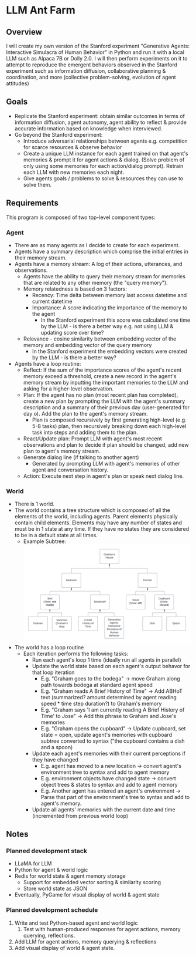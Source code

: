 # LLM Ant Farm
## Overview
I will create my own version of the Stanford experiment "Generative Agents: Interactive Simulacra of Human Behavior" in Python and run it with a local LLM such as Alpaca 7B or Dolly 2.0. I will then perform experiments on it to attempt to reproduce the emergent behaviors observed in the Stanford experiment such as information diffusion, collaborative planning & coordination, and more (collective problem-solving, evolution of agent attitudes)

## Goals
- Replicate the Stanford experiment: obtain similar outcomes in terms of information diffusion, agent autonomy, agent ability to reflect & provide accurate information based on knowledge when interviewed.
- Go beyond the Stanford experiment:
    - Introduce adversarial relationships between agents e.g. competition for scarce resources & observe behavior
    - Create a unique LLM instance for each agent trained on that agent's memories & prompt it for agent actions & dialog. (Solve problem of only using some memories for each action/dialog prompt). Retrain each LLM with new memories each night.
    - Give agents goals / problems to solve & resources they can use to solve them.

## Requirements
This program is composed of two top-level component types:

### Agent
- There are as many agents as I decide to create for each experiment.
- Agents have a summary description which comprise the initial entries in their memory stream.
- Agents have a memory stream: A log of their actions, utterances, and observations.
    - Agents have the ability to query their memory stream for memories that are related to any other memory (the "query memory").
    - Memory relatedness is based on 3 factors:
        - Recency: Time delta between memory last access datetime and current datetime
        - Importance: A score indicating the importance of the memory to the agent
            - In the Stanford experiment this score was calculated one time by the LLM - is there a better way e.g. not using LLM & updating score over time?
	- Relevance - cosine similarity between embedding vector of the memory and embedding vector of the query memory
	    - In the Stanford experiment the embedding vectors were created by the LLM - is there a better way?
- Agents have a loop routine:
    - Reflect: If the sum of the importance scores of the agent's recent memory exceed a threshold, create a new record in the agent's memory stream by inputting the important memories to the LLM and asking for a higher-level observation.
    - Plan: If the agent has no plan (most recent plan has completed), create a new plan by prompting the LLM with the agent's summary description and a summary of their previous day (user-generated for day o). Add the plan to the agent's memory stream.
         - Plan is composed recursively by first generating high-level (e.g. 5-8 tasks) plan, then recursively breaking down each high-level task into steps and adding them to the plan.
    - React/Update plan: Prompt LLM with agent's most recent observations and plan to decide if plan should be changed, add new plan to agent's memory stream.
    - Generate dialog line (if talking to another agent)
        - Generated by prompting LLM with agent's memories of other agent and conversation history.
    - Action: Execute next step in agent's plan or speak next dialog line.


### World
- There is 1 world.
- The world contains a tree structure which is composed of all the elements of the world, including agents. Parent elements physically contain child elements. Elements may have any number of states and must be in 1 state at any time. If they have no states they are considered to be in a default state at all times.
    - Example Subtree: ![world subtree](world-subtree.png)               
- The world has a loop routine
    - Each iteration performs the following tasks:
        - Run each agent's loop 1 time (ideally run all agents in parallel)
        - Update the world state based on each agent's output behavor for that loop iteration
            - E.g. "Graham goes to the bodega" -> move Graham along path towards bodega at standard agent speed
            - E.g. "Graham reads A Brief History of Time" -> Add ABHoT text (summarized? amount determined by agent reading speed * time step duration?) to Graham's memory
            - E.g. "Graham says 'I am currently reading A Brief History of Time' to Jose" -> Add this phrase to Graham and Jose's memories
            - E.g. "Graham opens the cupboard" -> Update cupboard, set state = open, update agent's memories with cupboard subtree converted to syntax ("the cupboard contains a dish and a spoon)
        - Update each agent's memories with their current perceptions if they have changed
            - E.g. agent has moved to a new location -> convert agent's environment tree to syntax and add to agent memory
            - E.g. environment objects have changed state -> convert object trees & states to syntax and add to agent memory
            - E.g. Another agent has entered an agent's environment -> Parse that part of the environment's tree to syntax and add to agent's memory.
        - Update all agents' memories with the current date and time (incremented from previous world loop)
        
## Notes
### Planned development stack
- LLaMA for LLM 
- Python for agent & world logic
- Redis for world state & agent memory storage
    - Support for embedded vector sorting & similarity scoring
    - Store world state as JSON
- Eventually, PyGame for visual display of world & agent state

### Planned development schedule
1. Write and test Python-based agent and world logic
    1. Test with human-produced responses for agent actions, memory querying, reflections.
1. Add LLM for agent actions, memory querying & reflections
1. Add visual display of world & agent state.
